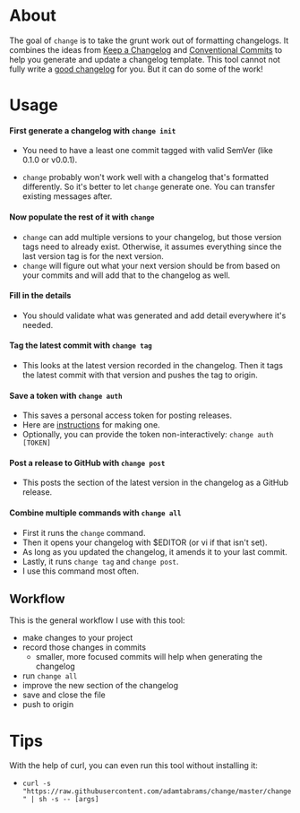 # About

The goal of `change` is to take the grunt work out of formatting changelogs. It combines the ideas from
[Keep a Changelog](https://keepachangelog.com/en/1.0.0/)
and [Conventional Commits](https://www.conventionalcommits.org/en/v1.0.0/)
to help you generate and update a changelog template.
This tool cannot not fully write a [good changelog](https://keepachangelog.com/en/1.0.0/#bad-practices) for you.
But it can do some of the work!


# Usage

#### First generate a changelog with `change init`
* You need to have a least one commit tagged with valid SemVer (like 0.1.0 or v0.0.1).

* `change` probably won't work well with a changelog that's formatted differently.
So it's better to let `change` generate one. You can transfer existing messages after.

#### Now populate the rest of it with `change`
* `change` can add multiple versions to your changelog, but those version tags need to already exist.
Otherwise, it assumes everything since the last version tag is for the next version.
* `change` will figure out what your next version should be from based on your commits and will add that to the changelog as well.

#### Fill in the details
* You should validate what was generated and add detail everywhere it's needed.

#### Tag the latest commit with `change tag`
* This looks at the latest version recorded in the changelog.
Then it tags the latest commit with that version and pushes the tag to origin.

#### Save a token with `change auth`
* This saves a personal access token for posting releases.
* Here are [instructions](https://help.github.com/en/github/authenticating-to-github/creating-a-personal-access-token-for-the-command-line#creating-a-token) for making one.
* Optionally, you can provide the token non-interactively: `change auth [TOKEN]`

#### Post a release to GitHub with `change post`
* This posts the section of the latest version in the changelog as a GitHub release.

#### Combine multiple commands with `change all`
* First it runs the `change` command.
* Then it opens your changelog with $EDITOR (or vi if that isn't set).
* As long as you updated the changelog, it amends it to your last commit.
* Lastly, it runs `change tag` and `change post`.
* I use this command most often.


## Workflow

This is the general workflow I use with this tool:
* make changes to your project
* record those changes in commits
    * smaller, more focused commits will help when generating the changelog
* run `change all`
* improve the new section of the changelog
* save and close the file
* push to origin


# Tips

With the help of curl, you can even run this tool without installing it:
* `curl -s "https://raw.githubusercontent.com/adamtabrams/change/master/change" | sh -s -- [args]`
